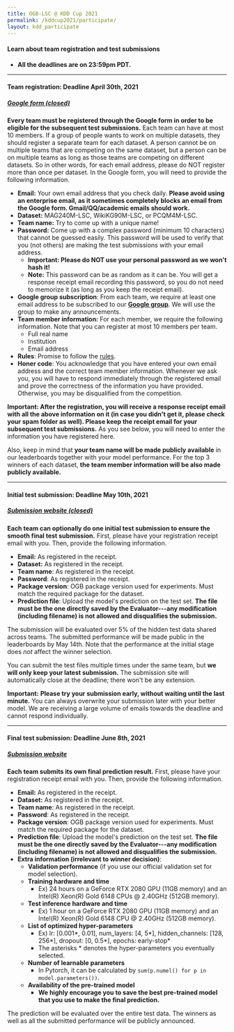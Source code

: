 ```yaml
---
title: OGB-LSC @ KDD Cup 2021
permalink: /kddcup2021/participate/
layout: kdd_participate
---
```


#### **Learn about team registration and test submissions**  
- **All the deadlines are on 23:59pm PDT.** 

<a name="registration"/>

-------

#### **Team registration**: Deadline April 30th, 2021
##### **[Google form (closed)](https://docs.google.com/forms/d/e/1FAIpQLSep990DhDqzkz8DZ4_6LU9aqbpk9iua2cniPAg7v-7GY4Jpwg/viewform)**
**Every team must be registered through the Google form in order to be eligible for the subsequent test submissions.** 
Each team can have at most 10 members. If a group of people wants to work on multiple datasets, they should register a separate team for each dataset. A person cannot be on multiple teams that are competing on the same dataset, but a person can be on multiple teams as long as those teams are competing on different datasets. So in other words, for each email address, please do NOT register more than once per dataset. 
In the Google form, you will need to provide the following information. 

- **Email:** Your own email address that you check daily. **Please avoid using an enterprise email, as it sometimes completely blocks an email from the Google form. Gmail/QQ/academic emails should work.**
- **Dataset:** MAG240M-LSC, WikiKG90M-LSC, or PCQM4M-LSC.
- **Team name:** Try to come up with a unique name!
- **Password:** Come up with a complex password (minimum 10 characters) that cannot be guessed easily. This password will be used to verify that you (not others) are making the test submissions with your email address.
    - **Important: Please do NOT use your personal password as we won't hash it!** 
    - **Note:** This password can be as random as it can be. You will get a response receipt email recording this password, so you do not need to memorize it (as long as you keep the receipt email).
- **Google group subscription**: From each team, we require at least one email address to be subscribed to our **[Google group](https://groups.google.com/g/open-graph-benchmark)**. We will use the group to make any announcements.
- **Team member information:** For each member, we require the following information. Note that you can register at most 10 members per team.
    - Full real name
    - Institution
    - Email address
- **Rules**: Promise to follow the [rules](../rules).
- **Honer code**: You acknowledge that you have entered your own email address and the correct team member information. Whenever we ask you, you will have to respond immediately through the registered email and prove the correctness of the information you have provided. Otherwise, you may be disqualified from the competition.

**Important: After the registration, you will receive a response receipt email with all the above information on it (in case you didn't get it, please check your spam folder as well). Please keep the receipt email for your subsequent test submissions.**
As you see below, you will need to enter the information you have registered here.

Also, keep in mind that **your team name will be made publicly available** in our leaderboards together with your model performance. For the top 3 winners of each dataset, **the team member information will be also made publicly available.**

<a name="initial"/>

-------

#### **Initial test submission**: Deadline May 10th, 2021
##### **[Submission website (closed)](https://ogb-save.stanford.edu/initial/)**
**Each team can optionally do one initial test submission to ensure the smooth final test submission.**
First, please have your registration receipt email with you.
Then, provide the following information.

- **Email:** As registered in the receipt.
- **Dataset:** As registered in the receipt.
- **Team name**: As registered in the receipt.
- **Password**: As registered in the receipt.
- **Package version**: OGB package version used for experiments. Must match the required package for the dataset.
- **Prediction file**: Upload the model's prediction on the test set. **The file must be the one directly saved by the Evaluator---any modification (including filename) is not allowed and disqualifies the submission.**

The submission will be evaluated over 5% of the hidden test data shared across teams. The submitted performance will be made public in the leaderboards by May 14th. Note that the performance at the initial stage does *not* affect the winner selection.

You can submit the test files multiple times under the same team, but **we will only keep your latest submission.** The submission site will automatically close at the deadline; there won't be any extension. 

**Important:** **Please try your submission early, without waiting until the last minute.** You can always overwrite your submission later with your better model. We are receiving a large volume of emails towards the deadline and cannot respond individually.


-------

<a name="final"/>

#### **Final test submission**: Deadline June 8th, 2021
##### **[Submission website](https://ogb-save.stanford.edu/final/)**
**Each team submits its own final prediction result.**
First, please have your registration receipt email with you.
Then, provide the following information.

- **Email:** As registered in the receipt.
- **Dataset:** As registered in the receipt.
- **Team name**: As registered in the receipt.
- **Password**: As registered in the receipt.
- **Package version**: OGB package version used for experiments. Must match the required package for the dataset.
- **Prediction file**: Upload the model's prediction on the test set. **The file must be the one directly saved by the Evaluator---any modification (including filename) is not allowed and disqualifies the submission.**
- **Extra information (irrelevant to winner decision)**:
    - **Validation performance** (if you use our official validation set for model selection).
    - **Training hardware and time**
        - Ex) 24 hours on a GeForce RTX 2080 GPU (11GB memory) and an Intel(R) Xeon(R) Gold 6148 CPUs @ 2.40GHz (512GB memory).
    - **Test inference hardware and time**
        - Ex) 1 hour on a GeForce RTX 2080 GPU (11GB memory) and an Intel(R) Xeon(R) Gold 6148 CPU @ 2.40GHz (512GB memory).
    - **List of optimized hyper-parameters**
        - Ex) lr: [0.001*, 0.01], num_layers: [4, 5*], hidden_channels: [128, 256*], dropout: [0, 0.5*], epochs: early-stop*
        - The asterisks \* denotes the hyper-parameters you eventually selected.
    - **Number of learnable parameters**
        - In Pytorch, it can be calculated by `sum(p.numel() for p in model.parameters())`.
    - **Availability of the pre-trained model**
        - **We highly encourage you to save the best pre-trained model that you use to make the final prediction.**

The prediction will be evaluated over the entire test data. The winners as well as all the submitted performance will be publicly announced.